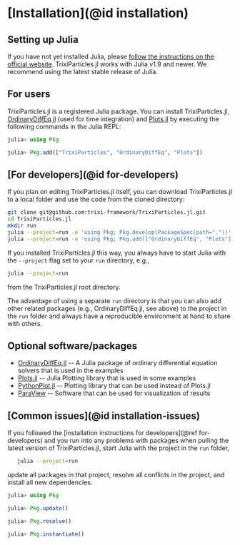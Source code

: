 # [Installation](@id installation)

## Setting up Julia
If you have not yet installed Julia, please [follow the instructions on the
official website](https://julialang.org/downloads/). TrixiParticles.jl works
with Julia v1.9 and newer. We recommend using the latest stable release of Julia.

## For users
TrixiParticles.jl is a registered Julia package.
You can install TrixiParticles.jl,
[OrdinaryDiffEq.jl](https://github.com/SciML/OrdinaryDiffEq.jl) (used for time integration)
and [Plots.jl](https://github.com/JuliaPlots/Plots.jl) by executing the following commands
in the Julia REPL:
```julia
julia> using Pkg

julia> Pkg.add(["TrixiParticles", "OrdinaryDiffEq", "Plots"])
```

## [For developers](@id for-developers)
If you plan on editing TrixiParticles.jl itself, you can download TrixiParticles.jl
to a local folder and use the code from the cloned directory:
```bash
git clone git@github.com:trixi-framework/TrixiParticles.jl.git
cd TrixiParticles.jl
mkdir run
julia --project=run -e 'using Pkg; Pkg.develop(PackageSpec(path="."))' # Add TrixiParticles.jl to `run` project
julia --project=run -e 'using Pkg; Pkg.add(["OrdinaryDiffEq", "Plots"])' # Add additional packages
```

If you installed TrixiParticles.jl this way, you always have to start Julia with the
`--project` flag set to your `run` directory, e.g.,
```bash
julia --project=run
```
from the TrixiParticles.jl root directory.

The advantage of using a separate `run` directory is that you can also add other
related packages (e.g., OrdinaryDiffEq.jl, see above) to the project in the `run` folder
and always have a reproducible environment at hand to share with others.

## Optional software/packages
- [OrdinaryDiffEq.jl](https://github.com/SciML/OrdinaryDiffEq.jl) -- A Julia package of ordinary differential equation solvers that is used in the examples
- [Plots.jl](https://github.com/JuliaPlots/Plots.jl) -- Julia Plotting library that is used in some examples
- [PythonPlot.jl](https://github.com/JuliaPy/PythonPlot.jl) -- Plotting library that can be used instead of Plots.jl
- [ParaView](https://www.paraview.org/) -- Software that can be used for visualization of results

## [Common issues](@id installation-issues)

If you followed the [installation instructions for developers](@ref for-developers) and you
run into any problems with packages when pulling the latest version of TrixiParticles.jl,
start Julia with the project in the `run` folder,
```bash
   julia --project=run
```
update all packages in that project, resolve all conflicts in the project, and install all
new dependencies:
```julia
julia> using Pkg

julia> Pkg.update()

julia> Pkg.resolve()

julia> Pkg.instantiate()
```
